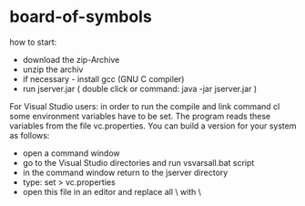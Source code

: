 # board-of-symbols

how to start:
- download the zip-Archive
- unzip the archiv
- if necessary - install gcc (GNU C compiler) 
- run jserver.jar ( double click or command: java -jar jserver.jar ) 

For Visual Studio users:
in order to run the compile and link command cl some environment variables have to be set. The program reads these variables from the file vc.properties. You can build a version for your system as follows:
- open a command window
- go to the Visual Studio directories and run vsvarsall.bat script 
- in the command window return to the jserver directory
- type: set > vc.properties 
- open this file in an editor and replace all \ with \\ 

